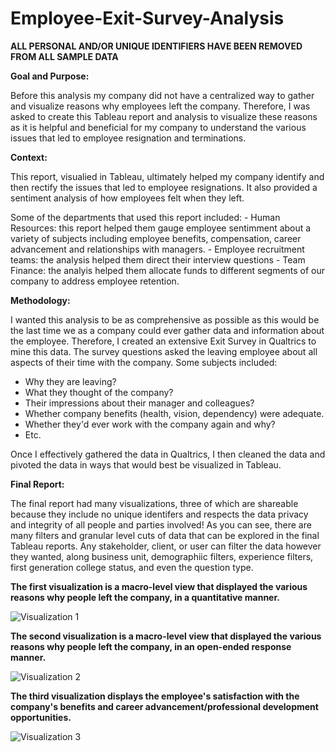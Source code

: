 # Employee-Exit-Survey-Analysis

**ALL PERSONAL AND/OR UNIQUE IDENTIFIERS HAVE BEEN REMOVED FROM ALL SAMPLE DATA** 

**Goal and Purpose:**

Before this analysis my company did not have a centralized way to gather and visualize reasons why employees left the company. Therefore,
I was asked to create this Tableau report and analysis to visualize these reasons as it is helpful and beneficial for my company to understand the various 
issues that led to employee resignation and terminations. 

**Context:** 

This report, visualied in Tableau, ultimately helped my company identify and then rectify the issues that led to employee resignations. It also provided a sentiment analysis of how employees felt when they left.

Some of the departments that used this report included:
    - Human Resources: this report helped them gauge employee sentimment about a variety of subjects including employee benefits, compensation, career advancement
and relationships with managers. 
    - Employee recruitment teams: the analysis helped them direct their interview questions
    - Team Finance: the analyis helped them allocate funds to different segments of our company to address employee retention.

**Methodology:**

I wanted this analysis to be as comprehensive as possible as this would be the last time we as a company could ever gather data and information about the employee.
Therefore, I created an extensive Exit Survey in Qualtrics to mine this data. The survey questions asked the leaving employee about all aspects of their time with
the company. Some subjects included:
   - Why they are leaving?
   - What they thought of the company?
   - Their impressions about their manager and colleagues?
   - Whether company benefits (health, vision, dependency) were adequate.
   - Whether they'd ever work with the company again and why?
   - Etc.

Once I effectively gathered the data in Qualtrics, I then cleaned the data and pivoted the data in ways that would best be visualized in Tableau.

**Final Report:**

The final report had many visualizations, three of which are shareable because they include no unique identifers and respects the data privacy and integrity of all people and parties involved! As you can see, there are many filters and granular level cuts of data that can be explored in the final Tableau reports. Any stakeholder, client, or user can filter the data however they wanted, along business unit, demographiic filters, experience filters, first generation college status, and even the question type. 

**The first visualization is a macro-level view that displayed the various reasons why people left the company, in a quantitative manner.**

![Visualization 1](Visualization-2.gif)



**The second visualization is a macro-level view that displayed the various reasons why people left the company, in an open-ended response manner.**

![Visualization 2](Visualization-1.gif)



**The third visualization displays the employee's satisfaction with the company's benefits and career advancement/professional development opportunities.**

![Visualization 3](Visualization-3.gif)



